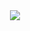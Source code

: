 <div align=center><img src="https://github.com/cancerts/study-blockchain-referrence/raw/master/books/区块链原理、设计与应用/Qu Kuai Lian Yuan Li , She Ji Yu Ying Yong/01.jpg" /></div>